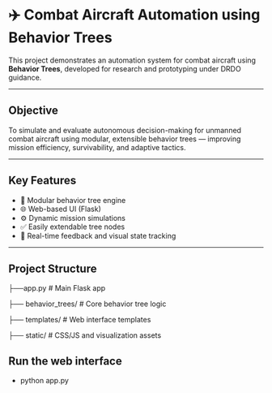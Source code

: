 # ✈️ Combat Aircraft Automation using Behavior Trees

This project demonstrates an automation system for combat aircraft using **Behavior Trees**, developed for research and prototyping under DRDO guidance.

---

##  Objective

To simulate and evaluate autonomous decision-making for unmanned combat aircraft using modular, extensible behavior trees — improving mission efficiency, survivability, and adaptive tactics.

---

##  Key Features

- 🧠 Modular behavior tree engine  
- 🌐 Web-based UI (Flask)  
- ⚙️ Dynamic mission simulations  
- ✅ Easily extendable tree nodes  
- 🔄 Real-time feedback and visual state tracking

---

##  Project Structure
├──app.py                      # Main Flask app

├── behavior_trees/            # Core behavior tree logic

├── templates/                 # Web interface templates

├── static/                    # CSS/JS and visualization assets


## Run the web interface
  -  python app.py






